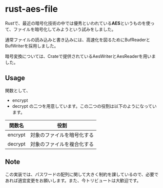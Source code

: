 # rust-aes-file
Rustで、最近の暗号化技術の中では優秀といわれている**AES**というものを使って、ファイルを暗号化してみようという試みをしました。

通常ファイルの読み込みと書き込みには、高速化を図るためにBufReaderとBufWriterを採用しました。

暗号変換については、Crateで提供されているAesWriterとAesReaderを用いました。

## Usage
関数として、
- encrypt
- decrypt
の二つを用意しています。この二つの役割は以下のようになっています。

| 関数名  | 役割                       |
| ------- | -------------------------- |
| encrypt | 対象のファイルを暗号化する |
| decrypt | 対象のファイルを複合化する |

## Note

この実装では、パスワードの配列に関して大きく制約を課しているので、必要であれば適宜変更をお願いします。また、今トリビュートは大歓迎です。